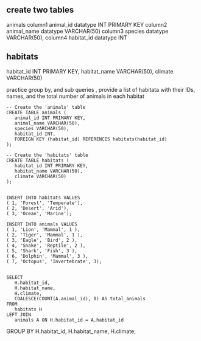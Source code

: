 ## create two tables 
animals column1 animal_id datatype INT PRIMARY KEY
   column2 animal_name datatype VARCHAR(50)
   column3 species datatype VARCHAR(50),
   column4 habitat_id datatype  INT
## habitats 
 habitat_id INT PRIMARY KEY,
    habitat_name VARCHAR(50),
    climate VARCHAR(50)

practice group by, and sub queries , provide a list of habitata with their IDs, names, and the total number of animals in each habitat

 ```   
-- Create the 'animals' table
CREATE TABLE animals (
    animal_id INT PRIMARY KEY,
    animal_name VARCHAR(50),
    species VARCHAR(50),
    habitat_id INT,
    FOREIGN KEY (habitat_id) REFERENCES habitats(habitat_id)
);

-- Create the 'habitats' table
CREATE TABLE habitats (
    habitat_id INT PRIMARY KEY,
    habitat_name VARCHAR(50),
    climate VARCHAR(50)
);


INSERT INTO habitats VALUES
( 1, 'Forest', 'Temperate'),
( 2, 'Desert', 'Arid'),
( 3, 'Ocean', 'Marine');

INSERT INTO animals VALUES
( 1, 'Lion', 'Mammal', 1 ),
( 2, 'Tiger', 'Mammal', 1 ),
( 3, 'Eagle', 'Bird', 2 ),
( 4, 'Snake', 'Reptile', 2 ),
( 5, 'Shark', 'Fish', 3 ),
( 6, 'Dolphin', 'Mammal', 3 ),
( 7, 'Octopus', 'Invertebrate', 3);


SELECT 
    H.habitat_id,
    H.habitat_name,
    H.climate,
    COALESCE(COUNT(A.animal_id), 0) AS total_animals
FROM 
    habitats H
LEFT JOIN 
    animals A ON H.habitat_id = A.habitat_id

```
GROUP BY 
    H.habitat_id, H.habitat_name, H.climate;
